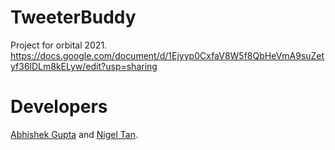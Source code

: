 # TweeterBuddy

Project for orbital 2021.
https://docs.google.com/document/d/1Ejyyp0CxfaV8W5f8QbHeVmA9suZetyf36lDLm8kELyw/edit?usp=sharing

# Developers
[Abhishek Gupta](https://github.com/Agentum07) and [Nigel Tan](https://github.com/nniiggeell).
